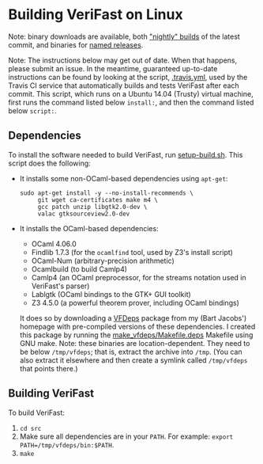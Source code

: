 Building VeriFast on Linux
==========================

Note: binary downloads are available, both ["nightly" builds](https://github.com/verifast/verifast#binaries) of the latest commit, and binaries for [named releases](https://github.com/verifast/verifast/releases).

Note: The instructions below may get out of date. When that happens, please submit an issue. In the meantime, guaranteed up-to-date instructions can be found by looking at the script, [.travis.yml](https://github.com/verifast/verifast/blob/master/.travis.yml), used by the Travis CI service that automatically builds and tests VeriFast after each commit. This script, which runs on a Ubuntu 14.04 (Trusty) virtual machine, first runs the command listed below `install:`, and then the command listed below `script:`.

Dependencies
------------

To install the software needed to build VeriFast, run [setup-build.sh](https://github.com/verifast/verifast/blob/master/setup-build.sh). This script does the following:

- It installs some non-OCaml-based dependencies using `apt-get`:
    ```
    sudo apt-get install -y --no-install-recommends \
         git wget ca-certificates make m4 \
         gcc patch unzip libgtk2.0-dev \
         valac gtksourceview2.0-dev
    ```
- It installs the OCaml-based dependencies:
  - OCaml 4.06.0
  - Findlib 1.7.3 (for the `ocamlfind` tool, used by Z3's install script)
  - OCaml-Num (arbitrary-precision arithmetic)
  - Ocamlbuild (to build Camlp4)
  - Camlp4 (an OCaml preprocessor, for the streams notation used in VeriFast's parser)
  - Lablgtk (OCaml bindings to the GTK+ GUI toolkit)
  - Z3 4.5.0 (a powerful theorem prover, including OCaml bindings)
  
  It does so by downloading a [VFDeps](http://people.cs.kuleuven.be/~bart.jacobs/verifast/vfdeps-ocaml-4.06.0-trusty.tar.xz) package from my (Bart Jacobs') homepage with pre-compiled versions of these dependencies. I created this package by running the [make_vfdeps/Makefile.deps](https://github.com/verifast/verifast/blob/master/make_vfdeps/Makefile.deps) Makefile using GNU make. Note: these binaries are location-dependent. They need to be below `/tmp/vfdeps`; that is, extract the archive into `/tmp`. (You can also extract it elsewhere and then create a symlink called `/tmp/vfdeps` that points there.)

Building VeriFast
-----------------

To build VeriFast:
1. `cd src`
2. Make sure all dependencies are in your `PATH`. For example: `export PATH=/tmp/vfdeps/bin:$PATH`.
3. `make`
